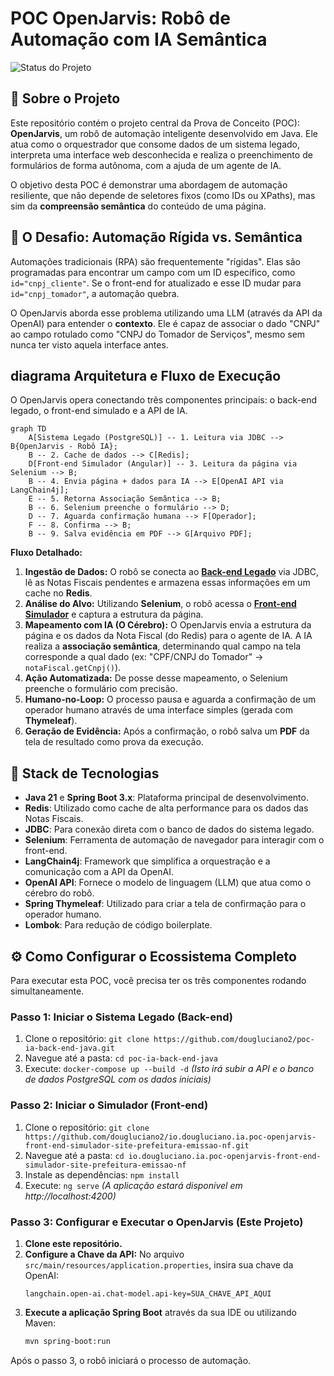 # POC OpenJarvis: Robô de Automação com IA Semântica

![Status do Projeto](https://img.shields.io/badge/status-Finalizado-green)

## 📖 Sobre o Projeto

Este repositório contém o projeto central da Prova de Conceito (POC): **OpenJarvis**, um robô de automação inteligente desenvolvido em Java. Ele atua como o orquestrador que consome dados de um sistema legado, interpreta uma interface web desconhecida e realiza o preenchimento de formulários de forma autônoma, com a ajuda de um agente de IA.

O objetivo desta POC é demonstrar uma abordagem de automação resiliente, que não depende de seletores fixos (como IDs ou XPaths), mas sim da **compreensão semântica** do conteúdo de uma página.

## 🎯 O Desafio: Automação Rígida vs. Semântica

Automações tradicionais (RPA) são frequentemente "rígidas". Elas são programadas para encontrar um campo com um ID específico, como `id="cnpj_cliente"`. Se o front-end for atualizado e esse ID mudar para `id="cnpj_tomador"`, a automação quebra.

O OpenJarvis aborda esse problema utilizando uma LLM (através da API da OpenAI) para entender o **contexto**. Ele é capaz de associar o dado "CNPJ" ao campo rotulado como "CNPJ do Tomador de Serviços", mesmo sem nunca ter visto aquela interface antes.

##  diagrama Arquitetura e Fluxo de Execução

O OpenJarvis opera conectando três componentes principais: o back-end legado, o front-end simulado e a API de IA.

```mermaid
graph TD
    A[Sistema Legado (PostgreSQL)] -- 1. Leitura via JDBC --> B{OpenJarvis - Robô IA};
    B -- 2. Cache de dados --> C[Redis];
    D[Front-end Simulador (Angular)] -- 3. Leitura da página via Selenium --> B;
    B -- 4. Envia página + dados para IA --> E[OpenAI API via LangChain4j];
    E -- 5. Retorna Associação Semântica --> B;
    B -- 6. Selenium preenche o formulário --> D;
    D -- 7. Aguarda confirmação humana --> F[Operador];
    F -- 8. Confirma --> B;
    B -- 9. Salva evidência em PDF --> G[Arquivo PDF];
```

**Fluxo Detalhado:**

1.  **Ingestão de Dados:** O robô se conecta ao **[Back-end Legado](https://github.com/dougluciano2/poc-ia-back-end-java)** via JDBC, lê as Notas Fiscais pendentes e armazena essas informações em um cache no **Redis**.
2.  **Análise do Alvo:** Utilizando **Selenium**, o robô acessa o **[Front-end Simulador](https://github.com/dougluciano2/io.dougluciano.ia.poc-openjarvis-front-end-simulador-site-prefeitura-emissao-nf)** e captura a estrutura da página.
3.  **Mapeamento com IA (O Cérebro):** O OpenJarvis envia a estrutura da página e os dados da Nota Fiscal (do Redis) para o agente de IA. A IA realiza a **associação semântica**, determinando qual campo na tela corresponde a qual dado (ex: "CPF/CNPJ do Tomador" -> `notaFiscal.getCnpj()`).
4.  **Ação Automatizada:** De posse desse mapeamento, o Selenium preenche o formulário com precisão.
5.  **Humano-no-Loop:** O processo pausa e aguarda a confirmação de um operador humano através de uma interface simples (gerada com **Thymeleaf**).
6.  **Geração de Evidência:** Após a confirmação, o robô salva um **PDF** da tela de resultado como prova da execução.

## 🚀 Stack de Tecnologias

-   **Java 21** e **Spring Boot 3.x**: Plataforma principal de desenvolvimento.
-   **Redis**: Utilizado como cache de alta performance para os dados das Notas Fiscais.
-   **JDBC**: Para conexão direta com o banco de dados do sistema legado.
-   **Selenium**: Ferramenta de automação de navegador para interagir com o front-end.
-   **LangChain4j**: Framework que simplifica a orquestração e a comunicação com a API da OpenAI.
-   **OpenAI API**: Fornece o modelo de linguagem (LLM) que atua como o cérebro do robô.
-   **Spring Thymeleaf**: Utilizado para criar a tela de confirmação para o operador humano.
-   **Lombok**: Para redução de código boilerplate.

## ⚙️ Como Configurar o Ecossistema Completo

Para executar esta POC, você precisa ter os três componentes rodando simultaneamente.

### Passo 1: Iniciar o Sistema Legado (Back-end)

1.  Clone o repositório: `git clone https://github.com/dougluciano2/poc-ia-back-end-java.git`
2.  Navegue até a pasta: `cd poc-ia-back-end-java`
3.  Execute: `docker-compose up --build -d`
    *(Isto irá subir a API e o banco de dados PostgreSQL com os dados iniciais)*

### Passo 2: Iniciar o Simulador (Front-end)

1.  Clone o repositório: `git clone https://github.com/dougluciano2/io.dougluciano.ia.poc-openjarvis-front-end-simulador-site-prefeitura-emissao-nf.git`
2.  Navegue até a pasta: `cd io.dougluciano.ia.poc-openjarvis-front-end-simulador-site-prefeitura-emissao-nf`
3.  Instale as dependências: `npm install`
4.  Execute: `ng serve`
    *(A aplicação estará disponível em http://localhost:4200)*

### Passo 3: Configurar e Executar o OpenJarvis (Este Projeto)

1.  **Clone este repositório.**
2.  **Configure a Chave da API:** No arquivo `src/main/resources/application.properties`, insira sua chave da OpenAI:
    ```properties
    langchain.open-ai.chat-model.api-key=SUA_CHAVE_API_AQUI
    ```
3.  **Execute a aplicação Spring Boot** através da sua IDE ou utilizando Maven:
    ```bash
    mvn spring-boot:run
    ```

Após o passo 3, o robô iniciará o processo de automação.
